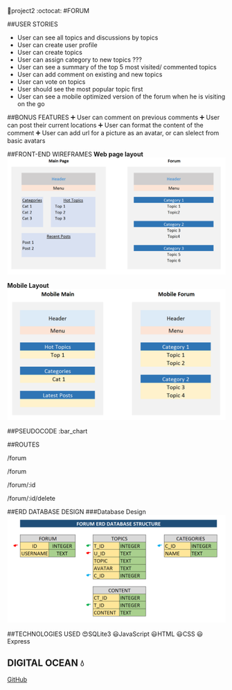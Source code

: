 :thought_balloon:project2 :octocat:
#FORUM


##USER STORIES
* User can see all topics and discussions by topics
* User can create user profile
* User can create topics
* User can assign category to new topics ???
* User can see a summary of the top 5 most visited/ commented topics
* User can add comment on existing and new topics
* User can vote on topics
* User should see the most popular topic first
* User can see a mobile optimized version of the forum when he is visiting on the go

##BONUS FEATURES
:heavy_plus_sign: User can comment on previous comments
:heavy_plus_sign: User can post their current locations
:heavy_plus_sign: User can format the content of the comment
:heavy_plus_sign: User can add url for a picture as an avatar, or can slelect from basic avatars


##FRONT-END WIREFRAMES
**Web page layout**
![ERD](image/web.png)

**Mobile Layout**
![ERD](image/mobile.png)


##PSEUDOCODE :bar_chart


##ROUTES

/forum

/forum

/forum/:id

/forum/:id/delete


##ERD DATABASE DESIGN
###Database Design
![ERD](image/erd.png)



##TECHNOLOGIES USED
:heart_eyes:SQLite3
:smiley:JavaScript
:smiley:HTML
:smiley:CSS
:smiley:Express

## DIGITAL OCEAN :droplet:
[GitHub](http://github.com)
